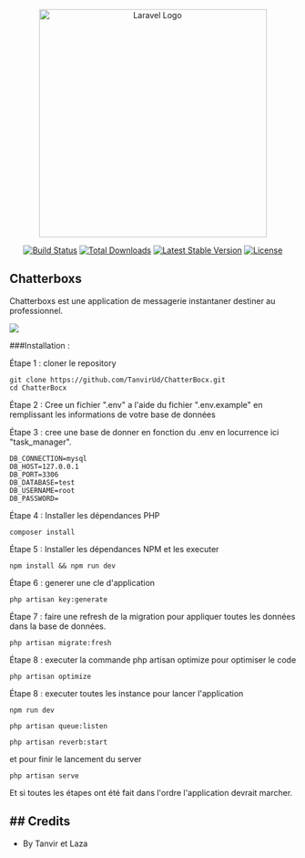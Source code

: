 <p align="center"><a href="https://laravel.com" target="_blank"><img src="https://raw.githubusercontent.com/laravel/art/master/logo-lockup/5%20SVG/2%20CMYK/1%20Full%20Color/laravel-logolockup-cmyk-red.svg" width="400" alt="Laravel Logo"></a></p>

<p align="center">
<a href="https://github.com/laravel/framework/actions"><img src="https://github.com/laravel/framework/workflows/tests/badge.svg" alt="Build Status"></a>
<a href="https://packagist.org/packages/laravel/framework"><img src="https://img.shields.io/packagist/dt/laravel/framework" alt="Total Downloads"></a>
<a href="https://packagist.org/packages/laravel/framework"><img src="https://img.shields.io/packagist/v/laravel/framework" alt="Latest Stable Version"></a>
<a href="https://packagist.org/packages/laravel/framework"><img src="https://img.shields.io/packagist/l/laravel/framework" alt="License"></a>
</p>

## Chatterboxs

Chatterboxs est une application de messagerie instantaner destiner au professionnel.

![](C:\Users\lazaa\Documents\work\M2I\php\framework\laravel\fil-rouge-test\ChatterBocx\public\ChatterBocs.png)

###Installation :  

Étape 1 : cloner le repository

```shell
git clone https://github.com/TanvirUd/ChatterBocx.git
cd ChatterBocx
```

Étape 2 : Cree un fichier ".env" a l'aide du fichier  ".env.example" en remplissant les informations de votre base de données

Étape 3 : cree une base de donner en fonction du .env en locurrence ici "task_manager".

```.env
DB_CONNECTION=mysql
DB_HOST=127.0.0.1
DB_PORT=3306
DB_DATABASE=test
DB_USERNAME=root
DB_PASSWORD=
```

Étape 4 : Installer les dépendances PHP

```shell
composer install
```

Étape 5 : Installer les dépendances NPM et les executer

```shell
npm install && npm run dev
```

Étape 6 : generer une cle d'application

```shell
php artisan key:generate
```

Étape 7 : faire une refresh de la migration pour appliquer toutes les données dans la base de données.

```shell
php artisan migrate:fresh
```

Étape 8 : executer la commande php artisan optimize pour optimiser le code

```shell
php artisan optimize
```

Étape 8 :  executer toutes les instance pour lancer l'application

```shell
npm run dev
```

```shell
php artisan queue:listen
```

```shell
php artisan reverb:start
```

et pour finir le lancement du server

```shell
php artisan serve
```

Et si toutes les étapes ont été fait dans l'ordre l'application devrait marcher.

## ## Credits

- By Tanvir et Laza
